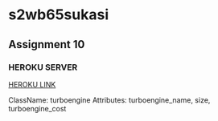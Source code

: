 # s2wb65sukasi

## Assignment 10
### HEROKU SERVER
[HEROKU LINK](https://s2wb65sukasi.herokuapp.com/)

ClassName: turboengine
Attributes: turboengine_name, size, turboengine_cost
